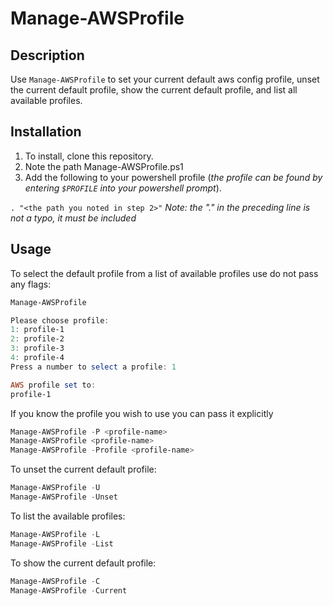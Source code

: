 # Manage-AWSProfile

## Description

Use `Manage-AWSProfile` to set your current default aws config profile, unset the current default profile, show the current default profile, and list all available profiles.

## Installation

1. To install, clone this repository.
2. Note the path Manage-AWSProfile.ps1
3. Add the following to your powershell profile (*the profile can be found by entering `$PROFILE` into your powershell prompt*).

`. "<the path you noted in step 2>"`
*Note: the "." in the preceding line is not a typo, it must be included*

## Usage

To select the default profile from a list of available profiles use do not pass any flags:

```Powershell
Manage-AWSProfile

Please choose profile:
1: profile-1
2: profile-2
3: profile-3
4: profile-4
Press a number to select a profile: 1

AWS profile set to: 
profile-1

```

If you know the profile you wish to use you can pass it explicitly

```Powershell
Manage-AWSProfile -P <profile-name>
Manage-AWSProfile <profile-name>
Manage-AWSProfile -Profile <profile-name>
```

To unset the current default profile:

```Powershell
Manage-AWSProfile -U
Manage-AWSProfile -Unset
```

To list the available profiles:

```Powershell
Manage-AWSProfile -L
Manage-AWSProfile -List
```

To show the current default profile:

```Powershell
Manage-AWSProfile -C
Manage-AWSProfile -Current
```
